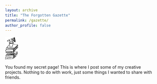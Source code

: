 ```yaml
---
layout: archive
title: "The Forgotten Gazette"
permalink: /gazette/
author_profile: false
---
```


<img src="../images/Books.png" alt="hi" class="inline" style="width:50;height:75px;">

You found my secret page! This is where I post some of my creative projects. Nothing to do with work, just some things I wanted to share with friends.




